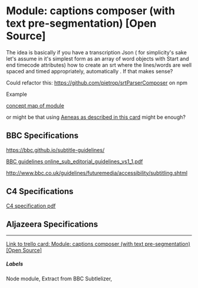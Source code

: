 # Module: captions composer (with text pre-segmentation) [Open Source]

The idea is basically if you have a transcription Json ( for simplicity's sake let's assume in it's simplest form as an array of word objects with Start and end timecode attributes) how to create an srt where the lines/words  are well spaced and timed appropriately, automatically .  If that makes sense?

Could refactor this: 
https://github.com/pietrop/srtParserComposer
on npm 

Example

[concept map of module](https://docs.google.com/drawings/d/1y0v-jqZEa3u4NOdXLtPmJE1rFGY-dbQXvw-COQuWFQs/edit?usp=sharing)

or might be that using [Aeneas as described in this card](https://trello.com/c/6SWhxGTR) might be enough?

## BBC Specifications

https://bbc.github.io/subtitle-guidelines/

[BBC guidelines online_sub_editorial_guidelines_vs1_1.pdf ](http://www.bbc.co.uk/guidelines/futuremedia/accessibility/subtitling_guides/online_sub_editorial_guidelines_vs1_1.pdf)

http://www.bbc.co.uk/guidelines/futuremedia/accessibility/subtitling.shtml


## C4 Specifications

[C4 specification pdf ](http://www.channel4.com/media/documents/corporate/foi-docs/SG_FLP.pdf)


## Aljazeera Specifications


---

[Link to trello card: Module: captions composer (with text pre-segmentation) [Open Source]](https://trello.com/c/Q5jClWkc)

##### Labels

Node module, Extract from BBC Subtlelizer, 